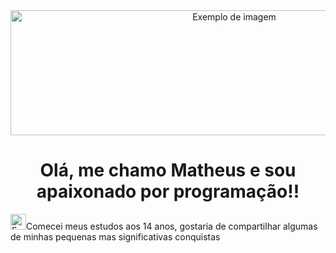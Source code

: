 <div align="center">
<img src="https://i.pinimg.com/originals/e1/74/0f/e1740f0e90d3e658958db59e42aa3e9a.gif" width="700" height="200" alt="Exemplo de imagem">
</div>
<h1 align="center"> Olá, me chamo Matheus e sou apaixonado por programação!!</h1>
<p><img src="https://cdn-icons-png.flaticon.com/512/8106/8106506.png" width="25" height="25" alt="Exemplo de imagem">Comecei meus estudos aos 14 anos, gostaria de compartilhar
  algumas de minhas pequenas mas significativas conquistas</p>


<!-- 
    pumpum silueta =https://i.pinimg.com/originals/71/7e/cd/717ecde38ebb3f954975d7a9547f9f60.gif 
    primas roxo = https://64.media.tumblr.com/3c41bdb5cbbf612f0e9f9f3cae7625ac/tumblr_oj6g64ZCEj1v8bt37o1_1280.gif

-->

